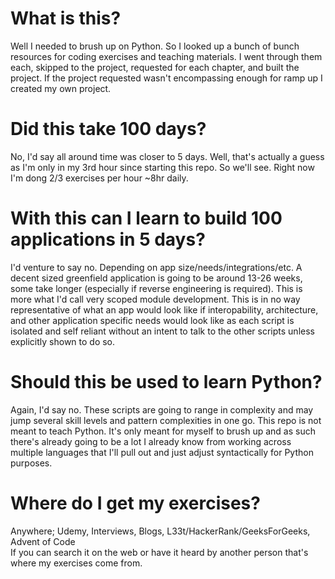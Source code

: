 # What is this?
Well I needed to brush up on Python. So I looked up a bunch of bunch resources for coding exercises and teaching materials. I went through them each, skipped to the project, requested for each chapter, and built the project. If the project requested wasn't encompassing enough for ramp up I created my own project.

# Did this take 100 days?
No, I'd say all around time was closer to 5 days. Well, that's actually a guess as I'm only in my 3rd hour since starting this repo. So we'll see. Right now I'm dong 2/3 exercises per hour ~8hr daily.

# With this can I learn to build 100 applications in 5 days?
I'd venture to say no. Depending on app size/needs/integrations/etc. A decent sized greenfield application is going to be around 13-26 weeks, some take longer (especially if reverse engineering is required). This is more what I'd call very scoped module development. This is in no way representative of what an app would look like if interopability, architecture, and other application specific needs would look like as each script is isolated and self reliant without an intent to talk to the other scripts unless explicitly shown to do so.

# Should this be used to learn Python?
Again, I'd say no. These scripts are going to range in complexity and may jump several skill levels and pattern complexities in one go. This repo is not meant to teach Python. It's only meant for myself to brush up and as such there's already going to be a lot I already know from working across multiple languages that I'll pull out and just adjust syntactically for Python purposes.

# Where do I get my exercises?
Anywhere; Udemy, Interviews, Blogs, L33t/HackerRank/GeeksForGeeks, Advent of Code  
If you can search it on the web or have it heard by another person that's where my exercises come from.